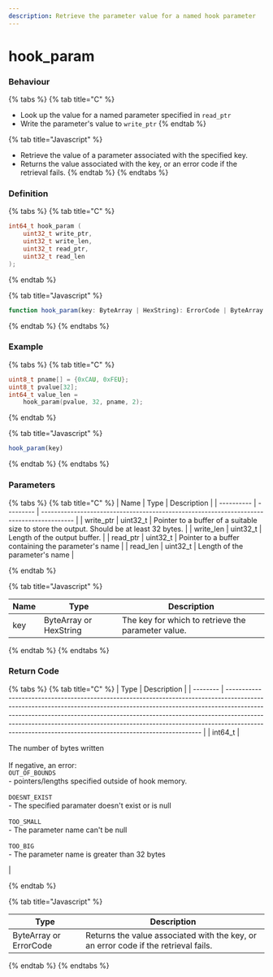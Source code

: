 ```yaml
---
description: Retrieve the parameter value for a named hook parameter
---
```


# hook\_param

### Behaviour

{% tabs %}
{% tab title="C" %}
* Look up the value for a named parameter specified in `read_ptr`
* Write the parameter's value to `write_ptr`
{% endtab %}

{% tab title="Javascript" %}
* Retrieve the value of a parameter associated with the specified key.
* Returns the value associated with the key, or an error code if the retrieval fails.
{% endtab %}
{% endtabs %}

### Definition

{% tabs %}
{% tab title="C" %}
```c
int64_t hook_param (
    uint32_t write_ptr,
    uint32_t write_len,
    uint32_t read_ptr,
    uint32_t read_len
);
```
{% endtab %}

{% tab title="Javascript" %}
```javascript
function hook_param(key: ByteArray | HexString): ErrorCode | ByteArray
```
{% endtab %}
{% endtabs %}



### Example

{% tabs %}
{% tab title="C" %}
```c
uint8_t pname[] = {0xCAU, 0xFEU};
uint8_t pvalue[32];
int64_t value_len = 
    hook_param(pvalue, 32, pname, 2);
```
{% endtab %}

{% tab title="Javascript" %}
```javascript
hook_param(key)
```
{% endtab %}
{% endtabs %}



### Parameters

{% tabs %}
{% tab title="C" %}
| Name       | Type      | Description                                                                              |
| ---------- | --------- | ---------------------------------------------------------------------------------------- |
| write\_ptr | uint32\_t | Pointer to a buffer of a suitable size to store the output. Should be at least 32 bytes. |
| write\_len | uint32\_t | Length of the output buffer.                                                             |
| read\_ptr  | uint32\_t | Pointer to a buffer containing the parameter's name                                      |
| read\_len  | uint32\_t | Length of the parameter's name                                                           |


{% endtab %}

{% tab title="Javascript" %}


| Name | Type                   | Description                                        |
| ---- | ---------------------- | -------------------------------------------------- |
| key  | ByteArray or HexString | The key for which to retrieve the parameter value. |
{% endtab %}
{% endtabs %}



### Return Code

{% tabs %}
{% tab title="C" %}
| Type     | Description                                                                                                                                                                                                                                                                                                                                                                                    |
| -------- | ---------------------------------------------------------------------------------------------------------------------------------------------------------------------------------------------------------------------------------------------------------------------------------------------------------------------------------------------------------------------------------------------- |
| int64\_t | <p>The number of bytes written<br><br>If negative, an error:<br><code>OUT_OF_BOUNDS</code><br>- pointers/lengths specified outside of hook memory.<br><br><code>DOESNT_EXIST</code><br>- The specified paramater doesn't exist or is null<br><br><code>TOO_SMALL</code><br>- The parameter name can't be null<br><br><code>TOO_BIG</code><br>- The parameter name is greater than 32 bytes</p> |


{% endtab %}

{% tab title="Javascript" %}


| Type                   | Description                                                                         |
| ---------------------- | ----------------------------------------------------------------------------------- |
| ByteArray or ErrorCode | Returns the value associated with the key, or an error code if the retrieval fails. |
{% endtab %}
{% endtabs %}


